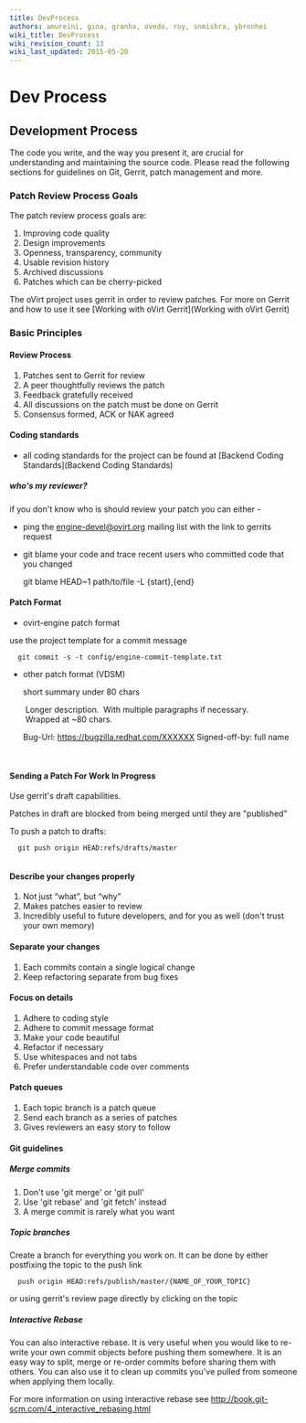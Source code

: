 ```yaml
---
title: DevProcess
authors: amureini, gina, granha, ovedo, roy, snmishra, ybronhei
wiki_title: DevProcess
wiki_revision_count: 13
wiki_last_updated: 2015-05-20
---
```


# Dev Process

## Development Process

The code you write, and the way you present it, are crucial for understanding and maintaining the source code. Please read the following sections for guidelines on Git, Gerrit, patch management and more.

### Patch Review Process Goals

The patch review process goals are:

1.  Improving code quality
2.  Design improvements
3.  Openness, transparency, community
4.  Usable revision history
5.  Archived discussions
6.  Patches which can be cherry-picked

The oVirt project uses gerrit in order to review patches. For more on Gerrit and how to use it see [Working with oVirt Gerrit](Working with oVirt Gerrit)

### Basic Principles

#### Review Process

1.  Patches sent to Gerrit for review
2.  A peer thoughtfully reviews the patch
3.  Feedback gratefully received
4.  All discussions on the patch must be done on Gerrit
5.  Consensus formed, ACK or NAK agreed

#### Coding standards

*   all coding standards for the project can be found at [Backend Coding Standards](Backend Coding Standards)

##### who's my reviewer?

if you don't know who is should review your patch you can either -

*   ping the engine-devel@ovirt.org mailing list with the link to gerrits request
*   git blame your code and trace recent users who committed code that you changed

      git blame HEAD~1 path/to/file -L {start},{end}

#### Patch Format

*   ovirt-engine patch format

use the project template for a commit message

      git commit -s -t config/engine-commit-template.txt

*   other patch format (VDSM)

      short summary under 80 chars

       Longer description.
       With multiple paragraphs if necessary. 
       Wrapped at ~80 chars.

      Bug-Url: https://bugzilla.redhat.com/XXXXXX
      Signed-off-by: full name <mail>

       

#### Sending a Patch For Work In Progress

Use gerrit's draft capabilities.

Patches in draft are blocked from being merged until they are "published"

To push a patch to drafts:

      git push origin HEAD:refs/drafts/master
       

#### Describe your changes properly

1.  Not just “what”, but “why”
2.  Makes patches easier to review
3.  Incredibly useful to future developers, and for you as well (don't trust your own memory)

#### Separate your changes

1.  Each commits contain a single logical change
2.  Keep refactoring separate from bug fixes

#### Focus on details

1.  Adhere to coding style
2.  Adhere to commit message format
3.  Make your code beautiful
4.  Refactor if necessary
5.  Use whitespaces and not tabs
6.  Prefer understandable code over comments

#### Patch queues

1.  Each topic branch is a patch queue
2.  Send each branch as a series of patches
3.  Gives reviewers an easy story to follow

#### Git guidelines

##### Merge commits

1.  Don't use 'git merge' or 'git pull'
2.  Use 'git rebase' and 'git fetch' instead
3.  A merge commit is rarely what you want

##### Topic branches

Create a branch for everything you work on. It can be done by either postfixing the topic to the push link

      push origin HEAD:refs/publish/master/{NAME_OF_YOUR_TOPIC}

or using gerrit's review page directly by clicking on the topic

##### Interactive Rebase

You can also interactive rebase. It is very useful when you would like to re-write your own commit objects before pushing them somewhere. It is an easy way to split, merge or re-order commits before sharing them with others. You can also use it to clean up commits you've pulled from someone when applying them locally.

For more information on using interactive rebase see <http://book.git-scm.com/4_interactive_rebasing.html>
